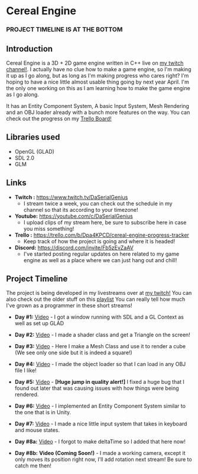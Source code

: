 # Cereal Engine
### PROJECT TIMELINE IS AT THE BOTTOM
## Introduction
Cereal Engine is a 3D + 2D game engine written in C++ live on [my twitch channel!](https://www.twitch.tv/DaSerialGenius).  I actually have no clue how to make a game engine, so I'm making it up as I go along, but as long as I'm making progress who cares right? I'm hoping to have a nice little almost usable thing going by next year April. I'm the only one working on this as I am learning how to make the game engine as I go along. 

It has an Entity Component System, A basic Input System, Mesh Rendering and an OBJ loader already with a bunch more features on the way. You can check out the progress on my [Trello Board!](https://trello.com/b/Dpa4KPCD/cereal-engine-progress-tracker)



## Libraries used
- OpenGL (GLAD)
- SDL 2.0
- GLM

## Links
- **Twitch :** https://www.twitch.tv/DaSerialGenius
    - I stream twice a week, you can check out the schedule in my channel so that its according to your timezone!
- **Youtube:** https://youtube.com/c/DaSerialGenius
    - I upload clips of my stream here, be sure to subscribe here in case you miss something!
- **Trello :** https://trello.com/b/Dpa4KPCD/cereal-engine-progress-tracker
    - Keep track of how the project is going and where it is headed!
- **Discord:** https://discord.com/invite/Fb5zEvZaAV
    - I've started posting regular updates on here related to my game engine as well as a place where we can just hang out and chill!

## Project Timeline
The project is being developed in my livestreams over at [my twitch!](https://www.twitch.tv/DaSerialGenius) You can also check out the older stuff on this [playlist](https://www.youtube.com/playlist?list=PLi8sYAtVw4hYDBsHXkp2sO-ULponI6s0e) You can really tell how much I've grown as a programmer in these short streams!

- **Day #1:** [Video](https://www.youtube.com/watch?v=FQH39y_mFAg&list=PLi8sYAtVw4hYDBsHXkp2sO-ULponI6s0e&index=1) - I got a window running with SDL and a GL Context as well as set up GLAD

- **Day #2:** [Video](https://www.youtube.com/watch?v=OzZp3_YcMFw&list=PLi8sYAtVw4hYDBsHXkp2sO-ULponI6s0e&index=2) - I made a shader class and get a Triangle on the screen!

- **Day #3:** [Video](https://www.youtube.com/watch?v=r6t9bcB4Vmo&list=PLi8sYAtVw4hYDBsHXkp2sO-ULponI6s0e&index=3) - Here I make a Mesh Class and use it to render a cube (We see only one side but it is indeed a square!)

- **Day #4:** [Video](https://www.youtube.com/watch?v=OPXHCvx2KYc&list=PLi8sYAtVw4hYDBsHXkp2sO-ULponI6s0e&index=4) - I made the object loader so that I can load in any OBJ file I like!

- **Day #5:** [Video](https://www.youtube.com/watch?v=Zh1QpPTTsIA&list=PLi8sYAtVw4hYDBsHXkp2sO-ULponI6s0e&index=5) - **[Huge jump in quality alert!]** I fixed a huge bug that I found out later that was causing issues with how things were being rendered.

- **Day #6:** [Video](https://www.youtube.com/watch?v=5hXHWsfi4Vw&list=PLi8sYAtVw4hYDBsHXkp2sO-ULponI6s0e&index=7) - I implemented an Entity Component System similar to the one that is in Unity.

- **Day #7:** [Video](https://www.youtube.com/watch?v=K4peaR7EfjA&list=PLi8sYAtVw4hYDBsHXkp2sO-ULponI6s0e&index=8) - I made a nice little input system that takes in keyboard and mouse states. 

- **Day #8a:** [Video](https://youtu.be/CrXhpWFcUjo) - I forgot to make deltaTime so I added that here now!

- **Day #8b:** **Video (Coming Soon!)** - I made a working camera, except it only moves its position right now, I'll add rotation next stream! Be sure to catch me then!
